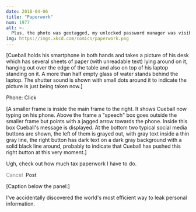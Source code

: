 ```yaml
---
date: 2018-04-06
title: "Paperwork"
num: 1977
alt: >-
  Plus, the photo was geotagged, my unlocked password manager was visible on the laptop, AND you could see my naked reflection in the dark part of the screen.
img: https://imgs.xkcd.com/comics/paperwork.png
---
```

[Cueball holds his smartphone in both hands and takes a picture of his desk which has several sheets of paper (with unreadable text) lying around on it, hanging out over the edge of the table and also on top of his laptop standing on it. A more than half empty glass of water stands behind the laptop. The shutter sound is shown with small dots around it to indicate the picture is just being taken now.]

Phone: Click

[A smaller frame is inside the main frame to the right. It shows Cueball now typing on his phone. Above the frame a "speech" box goes outside the smaller frame but points with a jagged arrow towards the phone. Inside this box Cueball's message is displayed. At the bottom two typical social media buttons are shown, the left of them is grayed out, with gray text inside a thin gray line, the right button has dark text on a dark gray background with a solid black line around, probably to indicate that Cueball has pushed this right button at this very moment.]

Ugh, check out how much tax paperwork I have to do.

<span style="color:gray">Cancel</span>&nbsp; Post

[Caption below the panel:]

I've accidentally discovered the world's most efficient way to leak personal information.